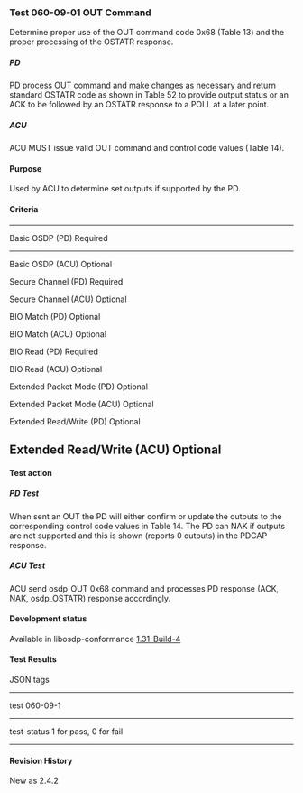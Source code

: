 ### Test 060-09-01 OUT Command 

Determine proper use of the OUT command code 0x68 (Table 13) and the
proper processing of the OSTATR response.

##### PD

PD process OUT command and make changes as necessary and return standard
OSTATR code as shown in Table 52 to provide output status or an ACK to
be followed by an OSTATR response to a POLL at a later point.

##### ACU

ACU MUST issue valid OUT command and control code values (Table 14).

#### Purpose

Used by ACU to determine set outputs if supported by the PD.

#### Criteria

  -----------------------------------------------------------------------
  Basic OSDP (PD)                     Required
  ----------------------------------- -----------------------------------
  Basic OSDP (ACU)                    Optional

  Secure Channel (PD)                 Required

  Secure Channel (ACU)                Optional

  BIO Match (PD)                      Optional

  BIO Match (ACU)                     Optional

  BIO Read (PD)                       Required

  BIO Read (ACU)                      Optional

  Extended Packet Mode (PD)           Optional

  Extended Packet Mode (ACU)          Optional

  Extended Read/Write (PD)            Optional

  Extended Read/Write (ACU)           Optional
  -----------------------------------------------------------------------

#### Test action

##### PD Test

When sent an OUT the PD will either confirm or update the outputs to the
corresponding control code values in Table 14. The PD can NAK if outputs
are not supported and this is shown (reports 0 outputs) in the PDCAP
response.

##### ACU Test

ACU send osdp_OUT 0x68 command and processes PD response (ACK, NAK,
osdp_OSTATR) response accordingly.

#### Development status

Available in libosdp-conformance
[1.31-Build-4](https://github.com/Security-Industry-Association/libosdp-conformance/releases/tag/1.31-4)

#### Test Results

JSON tags

  -----------------------------------------------------------------------
  test                                060-09-1
  ----------------------------------- -----------------------------------
  test-status                         1 for pass, 0 for fail

  -----------------------------------------------------------------------

#### Revision History

New as 2.4.2

#### 
